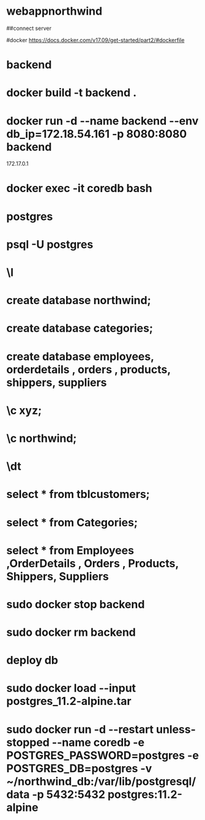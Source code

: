 # webappnorthwind
##connect server

#docker 
https://docs.docker.com/v17.09/get-started/part2/#dockerfile


# backend
# docker build -t backend .

# docker run -d --name backend --env db_ip=172.18.54.161 -p 8080:8080 backend 
172.17.0.1

# docker exec -it coredb bash

# postgres
# psql -U postgres
# \l
# create database northwind;
# create database categories;
# create database employees, orderdetails , orders , products, shippers, suppliers
# \c xyz;
# \c northwind;
# \dt
# select * from tblcustomers;
# select * from Categories;
# select * from Employees ,OrderDetails , Orders , Products, Shippers, Suppliers

# sudo docker stop backend
# sudo docker rm backend 

# deploy db
# sudo docker load --input postgres_11.2-alpine.tar

# sudo docker run -d --restart unless-stopped --name coredb -e POSTGRES_PASSWORD=postgres -e POSTGRES_DB=postgres -v ~/northwind_db:/var/lib/postgresql/data -p 5432:5432 postgres:11.2-alpine
